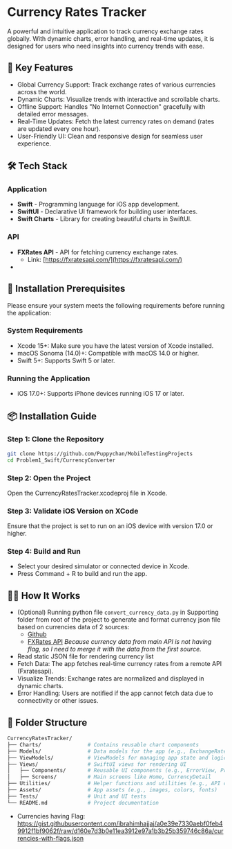 <h1>Currency Rates Tracker</h1>
A powerful and intuitive application to track currency exchange rates globally. With dynamic charts, error handling, and real-time updates, it is designed for users who need insights into currency trends with ease.

## 🚀 Key Features
- Global Currency Support: Track exchange rates of various currencies across the world.
- Dynamic Charts: Visualize trends with interactive and scrollable charts.
- Offline Support: Handles "No Internet Connection" gracefully with detailed error messages.
- Real-Time Updates: Fetch the latest currency rates on demand (rates are updated every one hour).
- User-Friendly UI: Clean and responsive design for seamless user experience.

## 🛠️ Tech Stack
### Application
- **Swift** - Programming language for iOS app development.
- **SwiftUI** - Declarative UI framework for building user interfaces.
- **Swift Charts** - Library for creating beautiful charts in SwiftUI.
### API
- **FXRates API** - API for fetching currency exchange rates.
  - Link: [https://fxratesapi.com/](https://fxratesapi.com/)
- 

## 📍 Installation Prerequisites
Please ensure your system meets the following requirements before running the application:
### System Requirements
- Xcode 15+: Make sure you have the latest version of Xcode installed.
- macOS Sonoma (14.0)+: Compatible with macOS 14.0 or higher.
- Swift 5+: Supports Swift 5 or later.

### Running the Application
- iOS 17.0+: Supports iPhone devices running iOS 17 or later.

## 📦 Installation Guide
### Step 1: Clone the Repository
```bash
git clone https://github.com/Puppychan/MobileTestingProjects
cd Problem1_Swift/CurrencyConverter
```
### Step 2: Open the Project
Open the CurrencyRatesTracker.xcodeproj file in Xcode.
### Step 3: Validate iOS Version on XCode
Ensure that the project is set to run on an iOS device with version 17.0 or higher.
### Step 4: Build and Run
- Select your desired simulator or connected device in Xcode.
- Press Command + R to build and run the app.

## 🧑‍💻 How It Works
- (Optional) Running python file `convert_currency_data.py` in Supporting folder from root of the project to generate and format currency json file based on currencies data of 2 sources:
  - [Github](https://gist.githubusercontent.com/ibrahimhajjaj/a0e39e7330aebf0feb49912f1bf9062f/raw/d160e7d3b0e11ea3912e97a1b3b25b359746c86a/currencies-with-flags.json)
  - [FXRates API](https://fxratesapi.com/)
  *Because currency data from main API is not having flag, so I need to merge it with the data from the first source.*
- Read static JSON file for rendering currency list
- Fetch Data: The app fetches real-time currency rates from a remote API (Fxratesapi).
- Visualize Trends: Exchange rates are normalized and displayed in dynamic charts.
- Error Handling: Users are notified if the app cannot fetch data due to connectivity or other issues.

## 📁 Folder Structure
``` bash
CurrencyRatesTracker/
├── Charts/               # Contains reusable chart components
├── Models/               # Data models for the app (e.g., ExchangeRate, Currency)
├── ViewModels/           # ViewModels for managing app state and logic
├── Views/                # SwiftUI views for rendering UI
│   ├── Components/       # Reusable UI components (e.g., ErrorView, ProgressView)
│   ├── Screens/          # Main screens like Home, CurrencyDetail
├── Utilities/            # Helper functions and utilities (e.g., API calls, date formatting)
├── Assets/               # App assets (e.g., images, colors, fonts)
├── Tests/                # Unit and UI tests
└── README.md             # Project documentation
```

- Currencies having Flag: https://gist.githubusercontent.com/ibrahimhajjaj/a0e39e7330aebf0feb49912f1bf9062f/raw/d160e7d3b0e11ea3912e97a1b3b25b359746c86a/currencies-with-flags.json